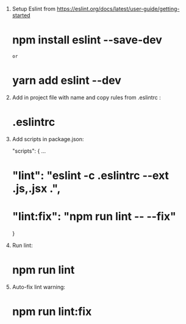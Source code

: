 1.  Setup Eslint from https://eslint.org/docs/latest/user-guide/getting-started

    # npm install eslint --save-dev

        or

    # yarn add eslint --dev

2.  Add in project file with name and copy rules from .eslintrc :

    # .eslintrc

3.  Add scripts in package.json:

    "scripts": {
    ...

    # "lint": "eslint -c .eslintrc --ext .js,.jsx .",

    # "lint:fix": "npm run lint -- --fix"

    }

4.  Run lint:

    # npm run lint

5.  Auto-fix lint warning:

    # npm run lint:fix
